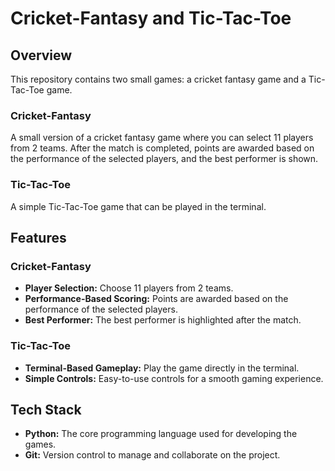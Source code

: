 # Cricket-Fantasy and Tic-Tac-Toe

## Overview
This repository contains two small games: a cricket fantasy game and a Tic-Tac-Toe game.

### Cricket-Fantasy
A small version of a cricket fantasy game where you can select 11 players from 2 teams. After the match is completed, points are awarded based on the performance of the selected players, and the best performer is shown.

### Tic-Tac-Toe
A simple Tic-Tac-Toe game that can be played in the terminal.

## Features

### Cricket-Fantasy
- **Player Selection:** Choose 11 players from 2 teams.
- **Performance-Based Scoring:** Points are awarded based on the performance of the selected players.
- **Best Performer:** The best performer is highlighted after the match.

### Tic-Tac-Toe
- **Terminal-Based Gameplay:** Play the game directly in the terminal.
- **Simple Controls:** Easy-to-use controls for a smooth gaming experience.

## Tech Stack
- **Python:** The core programming language used for developing the games.
- **Git:** Version control to manage and collaborate on the project.
